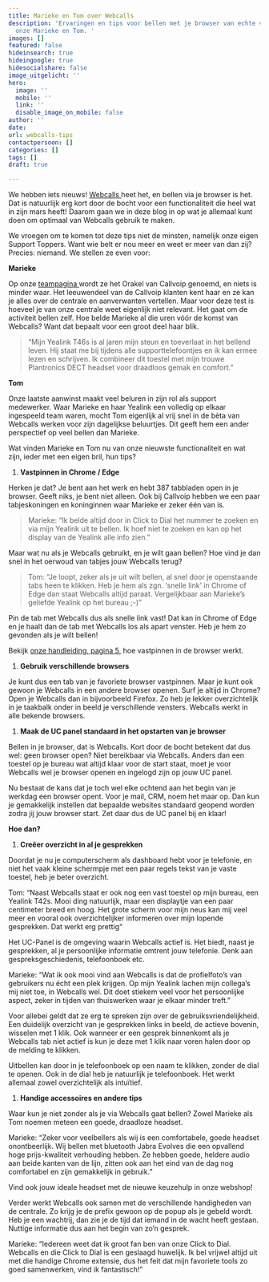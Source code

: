 ```yaml
---
title: Marieke en Tom over Webcalls
description: 'Ervaringen en tips voor bellen met je browser van echte veelbellers:
  onze Marieke en Tom. '
images: []
featured: false
hideinsearch: true
hideingoogle: true
hidesocialshare: false
image_uitgelicht: ''
hero:
  image: ''
  mobile: ''
  link: ''
  disable_image_on_mobile: false
author: ''
date: 
url: webcalls-tips
contactpersoon: []
categories: []
tags: []
draft: true

---
```

We hebben iets nieuws! [Webcalls ](https://www.callvoip.nl/telefonie/functionaliteiten/webcalls/)heet het, en bellen via je browser is het. Dat is natuurlijk erg kort door de bocht voor een functionaliteit die heel wat in zijn mars heeft! Daarom gaan we in deze blog in op wat je allemaal kunt doen om optimaal van Webcalls gebruik te maken.

We vroegen om te komen tot deze tips niet de minsten, namelijk onze eigen Support Toppers. Want wie belt er nou meer en weet er meer van dan zij? Precies: niemand. We stellen ze even voor:

**Marieke**

Op onze [teampagina ](https://www.callvoip.nl/overons/team/)wordt ze het Orakel van Callvoip genoemd, en niets is minder waar. Het leeuwendeel van de Callvoip klanten kent haar en ze kan je alles over de centrale en aanverwanten vertellen. Maar voor deze test is hoeveel je van onze centrale weet eigenlijk niet relevant. Het gaat om de activiteit bellen zelf. Hoe belde Marieke al die uren vóór de komst van Webcalls? Want dat bepaalt voor een groot deel haar blik.

> “Mijn Yealink T46s is al jaren mijn steun en toeverlaat in het bellend leven. Hij staat me bij tijdens alle supporttelefoontjes en ik kan ermee lezen en schrijven. Ik combineer dit toestel met mijn trouwe Plantronics DECT headset voor draadloos gemak en comfort.”

**Tom**

Onze laatste aanwinst maakt veel beluren in zijn rol als support medewerker. Waar Marieke en haar Yealink een volledig op elkaar ingespeeld team waren, mocht Tom eigenlijk al vrij snel in de bèta van Webcalls werken voor zijn dagelijkse beluurtjes. Dit geeft hem een ander perspectief op veel bellen dan Marieke.

Wat vinden Marieke en Tom nu van onze nieuwste functionaliteit en wat zijn, ieder met een eigen bril, hun tips?

1. **Vastpinnen in Chrome / Edge**

Herken je dat? Je bent aan het werk en hebt 387 tabbladen open in je browser. Geeft niks, je bent niet alleen. Ook bij Callvoip hebben we een paar tabjeskoningen en koninginnen waar Marieke er zeker één van is.

> Marieke: “Ik belde altijd door in Click to Dial het nummer te zoeken en via mijn Yealink uit te bellen. Ik hoef niet te zoeken en kan op het display van de Yealink alle info zien.”

Maar wat nu als je Webcalls gebruikt, en je wilt gaan bellen? Hoe vind je dan snel in het oerwoud van tabjes jouw Webcalls terug?

> Tom: “Je loopt, zeker als je uit wilt bellen, al snel door je openstaande tabs heen te klikken. Heb je hem als zgn. ‘snelle link’ in Chrome of Edge dan staat Webcalls altijd paraat. Vergelijkbaar aan Marieke’s geliefde Yealink op het bureau ;-)”

Pin de tab met Webcalls dus als snelle link vast! Dat kan in Chrome of Edge en je haalt dan de tab met Webcalls los als apart venster. Heb je hem zo gevonden als je wilt bellen! 

Bekijk [onze handleiding, pagina 5,](https://files.callvoip.nl/downloads/Callvoip_handleiding_Web-Calls-Browser-Based-Bellen.pdf) hoe vastpinnen in de browser werkt. 

1. **Gebruik verschillende browsers**

Je kunt dus een tab van je favoriete browser vastpinnen. Maar je kunt ook gewoon je Webcalls in een andere browser openen. Surf je altijd in Chrome? Open je Webcalls dan in bijvoorbeeld Firefox. Zo heb je lekker overzichtelijk in je taakbalk onder in beeld je verschillende vensters. Webcalls werkt in alle bekende browsers.

1. **Maak de UC panel standaard in het opstarten van je browser**

Bellen in je browser, dat is Webcalls. Kort door de bocht betekent dat dus wel: geen browser open? Niet bereikbaar via Webcalls. Anders dan een toestel op je bureau wat altijd klaar voor de start staat, moet je voor Webcalls wel je browser openen en ingelogd zijn op jouw UC panel.

Nu bestaat de kans dat je toch wel elke ochtend aan het begin van je werkdag een browser opent. Voor je mail, CRM, noem het maar op. Dan kun je gemakkelijk instellen dat bepaalde websites standaard geopend worden zodra jij jouw browser start. Zet daar dus de UC panel bij en klaar!

**Hoe dan?**

1. **Creëer overzicht in al je gesprekken**

Doordat je nu je computerscherm als dashboard hebt voor je telefonie, en niet het vaak kleine schermpje met een paar regels tekst van je vaste toestel, heb je beter overzicht.

Tom: “Naast Webcalls staat er ook nog een vast toestel op mijn bureau, een Yealink T42s. Mooi ding natuurlijk, maar een displaytje van een paar centimeter breed en hoog. Het grote scherm voor mijn neus kan mij veel meer en vooral ook overzichtelijker informeren over mijn lopende gesprekken. Dat werkt erg prettig“

Het UC-Panel is de omgeving waarin Webcalls actief is. Het biedt, naast je gesprekken, al je persoonlijke informatie omtrent jouw telefonie. Denk aan gespreksgeschiedenis, telefoonboek etc.

Marieke: “Wat ik ook mooi vind aan Webcalls is dat de profielfoto’s van gebruikers nu écht een plek krijgen. Op mijn Yealink lachen mijn collega’s mij niet toe, in Webcalls wel. Dit doet stiekem veel voor het persoonlijke aspect, zeker in tijden van thuiswerken waar je elkaar minder treft.”

Voor allebei geldt dat ze erg te spreken zijn over de gebruiksvriendelijkheid. Een duidelijk overzicht van je gesprekken links in beeld, de actieve bovenin, wisselen met 1 klik. Ook wanneer er een gesprek binnenkomt als je Webcalls tab niet actief is kun je deze met 1 klik naar voren halen door op de melding te klikken.

Uitbellen kan door in je telefoonboek op een naam te klikken, zonder de dial te openen. Ook in de dial heb je natuurlijk je telefoonboek. Het werkt allemaal zowel overzichtelijk als intuïtief.

1. **Handige accessoires en andere tips**

Waar kun je niet zonder als je via Webcalls gaat bellen? Zowel Marieke als Tom noemen meteen een goede, draadloze headset.

Marieke: “Zeker voor veelbellers als wij is een comfortabele, goede headset onontbeerlijk. Wij bellen met bluetooth Jabra Evolves die een opvallend hoge prijs-kwaliteit verhouding hebben. Ze hebben goede, heldere audio aan beide kanten van de lijn, zitten ook aan het eind van de dag nog comfortabel en zijn gemakkelijk in gebruik.”

Vind ook jouw ideale headset met de nieuwe keuzehulp in onze webshop!

Verder werkt Webcalls ook samen met de verschillende handigheden van de centrale. Zo krijg je de prefix gewoon op de popup als je gebeld wordt. Heb je een wachtrij, dan zie je de tijd dat iemand in de wacht heeft gestaan. Nuttige informatie dus aan het begin van zo’n gesprek.

Marieke: “Iedereen weet dat ik groot fan ben van onze Click to Dial. Webcalls en die Click to Dial is een geslaagd huwelijk. Ik bel vrijwel altijd uit met die handige Chrome extensie, dus het feit dat mijn favoriete tools zo goed samenwerken, vind ik fantastisch!”